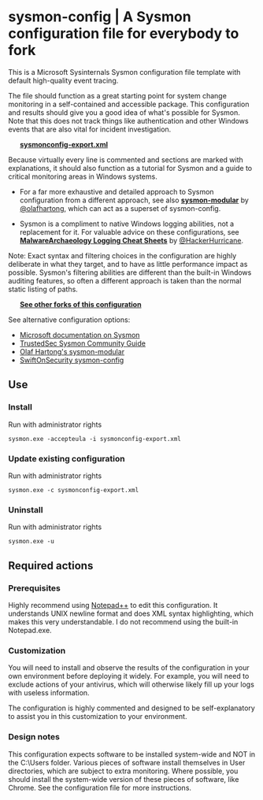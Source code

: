 # sysmon-config | A Sysmon configuration file for everybody to fork #

This is a Microsoft Sysinternals Sysmon configuration file template with default high-quality event tracing.

The file should function as a great starting point for system change monitoring in a self-contained and accessible package. This configuration and results should give you a good idea of what's possible for Sysmon. Note that this does not track things like authentication and other Windows events that are also vital for incident investigation.

&nbsp;&nbsp;&nbsp;&nbsp;&nbsp;&nbsp;**[sysmonconfig-export.xml](https://github.com/SwiftOnSecurity/sysmon-config/blob/master/sysmonconfig-export.xml)**

Because virtually every line is commented and sections are marked with explanations, it should also function as a tutorial for Sysmon and a guide to critical monitoring areas in Windows systems.

- For a far more exhaustive and detailed approach to Sysmon configuration from a different approach, see also **[sysmon-modular](https://github.com/olafhartong/sysmon-modular)** by [@olafhartong](https://twitter.com/olafhartong), which can act as a superset of sysmon-config.

- Sysmon is a compliment to native Windows logging abilities, not a replacement for it. For valuable advice on these configurations, see **[MalwareArchaeology Logging Cheat Sheets](https://www.malwarearchaeology.com/cheat-sheets)** by [@HackerHurricane](https://twitter.com/hackerhurricane).

Note: Exact syntax and filtering choices in the configuration are highly deliberate in what they target, and to have as little performance impact as possible. Sysmon's filtering abilities are different than the built-in Windows auditing features, so often a different approach is taken than the normal static listing of paths.

&nbsp;&nbsp;&nbsp;&nbsp;&nbsp;&nbsp;**[See other forks of this configuration](https://github.com/SwiftOnSecurity/sysmon-config/network)**

See alternative configuration options:
-   [Microsoft documentation on Sysmon](https://docs.microsoft.com/en-us/sysinternals/downloads/sysmon)
-   [TrustedSec Sysmon Community Guide](https://github.com/trustedsec/SysmonCommunityGuide/)
-   [Olaf Hartong's sysmon-modular](https://github.com/olafhartong/sysmon-modular)
-   [SwiftOnSecurity sysmon-config](https://github.com/SwiftOnSecurity/sysmon-config)

## Use ##
### Install ###
Run with administrator rights
~~~~
sysmon.exe -accepteula -i sysmonconfig-export.xml
~~~~

### Update existing configuration ###
Run with administrator rights
~~~~
sysmon.exe -c sysmonconfig-export.xml
~~~~

### Uninstall ###
Run with administrator rights
~~~~
sysmon.exe -u
~~~~

## Required actions ##

### Prerequisites ###
Highly recommend using [Notepad++](https://notepad-plus-plus.org/) to edit this configuration. It understands UNIX newline format and does XML syntax highlighting, which makes this very understandable. I do not recommend using the built-in Notepad.exe.

### Customization ###
You will need to install and observe the results of the configuration in your own environment before deploying it widely. For example, you will need to exclude actions of your antivirus, which will otherwise likely fill up your logs with useless information.

The configuration is highly commented and designed to be self-explanatory to assist you in this customization to your environment.

### Design notes ###
This configuration expects software to be installed system-wide and NOT in the C:\Users folder. Various pieces of software install themselves in User directories, which are subject to extra monitoring. Where possible, you should install the system-wide version of these pieces of software, like Chrome. See the configuration file for more instructions.
